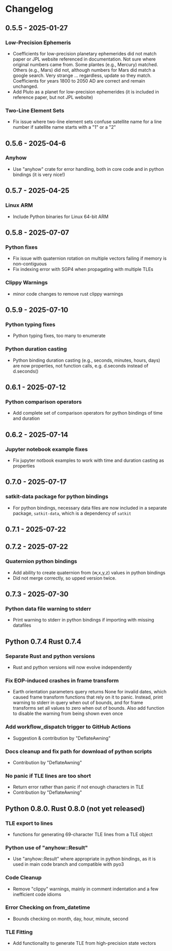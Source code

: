 # Changelog

## 0.5.5 - 2025-01-27

### Low-Precision Ephemeris
 - Coefficients for low-precision planetary ephemerides did not match paper or JPL website referenced in documentation.  Not sure where original numbers came from.  Some plantes (e.g., Mercury) matched.  Others (e.g., Mars) did not, although numbers for Mars did match a google search. Very strange ... regardless, update so they match.  Coefficients for years 1800 to 2050 AD are correct and remain unchanged.
 - Add Pluto as a planet for low-precision ephemerides (it is included in reference paper, but not JPL website)

### Two-Line Element Sets
- Fix issue where two-line element sets confuse satellite name for a line number if satellite name starts with a "1" or a "2"

## 0.5.6 - 2025-04-6

### Anyhow
- Use "anyhow" crate for error handling, both in core code and in python bindings (it is very nice!)

## 0.5.7 - 2025-04-25

### Linux ARM
- Include Python binaries for Linux 64-bit ARM

## 0.5.8 - 2025-07-07

### Python fixes
- Fix issue with quaternion rotation on multiple vectors failing if memory is non-contiguous
- Fix indexing error with SGP4 when propagating with multiple TLEs

### Clippy Warnings
- minor code changes to remove rust clippy warnings


## 0.5.9 - 2025-07-10

### Python typing fixes
- Python typing fixes, too many to enumerate

### Python duration casting
- Python binding duration casting (e.g., seconds, minutes, hours, days) are now properties, not function calls, e.g. d.seconds instead of d.seconds()


## 0.6.1 - 2025-07-12

### Python comparison operators
- Add complete set of comparison operators for python bindings of time and duration

## 0.6.2 - 2025-07-14

### Jupyter notebook example fixes
- Fix jupyter notbook examples to work with time and duration casting as properties


## 0.7.0 - 2025-07-17

### satkit-data package for python bindings
- For python bindings, necessary data files are now included in a separate package, ``satkit-data``, which is a dependency of ``satkit``


## 0.7.1 - 2025-07-22
## 0.7.2 - 2025-07-22

### Quaternion python bindings
 - Add ability to create quaternion from (w,x,y,z) values in python bindings
 - Did not merge correctly, so upped version twice.

## 0.7.3 - 2025-07-30

### Python data file warning to stderr
 - Print warning to stderr in python bindings if importing with missing datafiles

## Python 0.7.4 Rust 0.7.4

### Separate Rust and python versions
 - Rust and python versions will now evolve independently

### Fix EOP-induced crashes in frame transform
 - Earth orientation parameters query returns None for invalid dates, which caused frame transform functions that rely on it to panic.  Instead, print warning to stderr in query when out of bounds, and for frame transforms set all values to zero when out of bounds.  Also add function to disable the warning from being shown even once

### Add workflow_dispatch trigger to GitHub Actions
 - Suggestion & contribution by "DeflateAwning"

### Docs cleanup and fix path for download of python scripts
 - Contribution by "DeflateAwning"

### No panic if TLE lines are too short
 - Return error rather than panic if not enough characters in TLE
 - Contribution by "DeflateAwning"


## Python 0.8.0.  Rust 0.8.0 (not yet released)
  
### TLE export to lines
  - functions for generating 69-character TLE lines from a TLE object

### Python use of "anyhow::Result"
  - Use "anyhow::Result" where appropriate in python bindings, as it is used in main code branch and compatible with pyo3

### Code Cleanup
  - Remove "clippy" warnings, mainly in comment indentation and a few inefficient code idioms

### Error Checking on from_datetime
  - Bounds checking on month, day, hour, minute, second

### TLE Fitting
  - Add functionality to generate TLE from high-precision state vectors